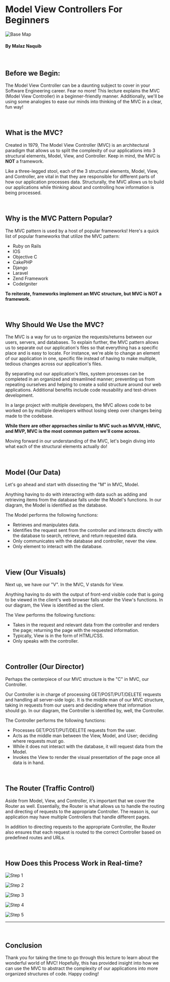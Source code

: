 # Model View Controllers For Beginners

![Base Map](https://github.com/malaz-naquib/Model-View-Controller-For-Beginners/assets/113329798/e05e1679-8939-401c-a1a4-1c9c4e553b9f)

#### By Malaz Naquib

</br>

## Before we Begin:

The Model View Controller can be a daunting subject to cover in your Software Engineering career. Fear no more! This lecture explains the MVC (Model View Controller) in a beginner-friendly manner. Additionally, we'll be using some analogies to ease our minds into thinking of the MVC in a clear, fun way!

</br>

## What is the MVC?

Created in 1979, The Model View Controller (MVC) is an architectural paradigm that allows us to split the complexity of our applications into 3 structural elements, Model, View, and Controller. Keep in mind, the MVC is **NOT** a framework. 

Like a three-legged stool, each of the 3 structural elements, Model, View, and Controller, are vital in that they are responsible for different parts of how our application processes data. Structurally, the MVC allows us to build our applications while thinking about and controlling how information is being processed.

</br>

## Why is the MVC Pattern Popular?

The MVC pattern is used by a host of popular frameworks! Here's a quick list of popular frameworks that utilize the MVC pattern:

- Ruby on Rails
- IOS
- Objective C
- CakePHP
- Django
- Laravel
- Zend Framework
- CodeIgniter

**To reiterate, frameworks implement an MVC structure, but MVC is NOT a framework.**

</br>

## Why Should We Use the MVC?

The MVC is a way for us to organize the requests/returns between our users, servers, and databases. To explain further, the MVC pattern allows us to separate out our application's files so that everything has a specific place and is easy to locate. For instance, we're able to change an element of our application in one, specific file instead of having to make multiple, tedious changes across our application's files.

By separating out our application's files, system processes can be completed in an organized and streamlined manner; preventing us from repeating ourselves and helping to create a solid structure around our web applications. Additional benefits include code reusability and test-driven development.

In a large project with multiple developers, the MVC allows code to be worked on by multiple developers without losing sleep over changes being made to the codebase.

**While there are other approaches similar to MVC such as MVVM, HMVC, and MVP, MVC is the most common pattern we'll come across.**

Moving forward in our understanding of the MVC, let's begin diving into what each of the structural elements actually do!

</br>

## Model (Our Data)

Let's go ahead and start with dissecting the "M" in MVC, Model. 

Anything having to do with interacting with data such as adding and retrieving items from the database falls under the Model's functions. In our diagram, the Model is identified as the database. 

The Model performs the following functions:
- Retrieves and manipulates data.
- Identifies the request sent from the controller and interacts directly with the database to search, retrieve, and return requested data.
- Only communicates with the database and controller, never the view.
- Only element to interact with the database.

</br>

## View (Our Visuals)

Next up, we have our "V". In the MVC, V stands for View. 

Anything having to do with the output of front-end visible code that is going to be viewed in the client's web browser falls under the View's functions. In our diagram, the View is identified as the client. 

The View performs the following functions:
- Takes in the request and relevant data from the controller and renders the page; returning the page with the requested information.
- Typically, View is in the form of HTML/CSS.
- Only speaks with the controller.

</br>

## Controller (Our Director)

Perhaps the centerpiece of our MVC structure is the "C" in MVC, our Controller.

Our Controller is in charge of processing GET/POST/PUT/DELETE requests and handling all server-side logic. It is the middle man of our MVC structure, taking in requests from our users and deciding where that information should go. In our diagram, the Controller is identified by, well, the Controller.

The Controller performs the following functions:
- Processes GET/POST/PUT/DELETE requests from the user.
- Acts as the middle man between the View, Model, and User; deciding where requests must go.
- While it does not interact with the database, it will request data from the Model.
- Invokes the View to render the visual presentation of the page once all data is in hand.

</br>

## The Router (Traffic Control)

Aside from Model, View, and Controller, it's important that we cover the Router as well. Essentially, the Router is what allows us to handle the routing and directing of requests to the appropriate Controller. The reason is, our application may have multiple Controllers that handle different pages.

In addition to directing requests to the appropriate Controller, the Router also ensures that each request is routed to the correct Controller based on predefined routes and URLs.

</br>

## How Does this Process Work in Real-time?

![Step 1](https://github.com/malaz-naquib/Model-View-Controller-For-Beginners/assets/113329798/a2213862-7965-408f-9707-fe441ae4e823)

![Step 2](https://github.com/malaz-naquib/Model-View-Controller-For-Beginners/assets/113329798/b80e9ff2-5462-4c44-b705-043710d3fd20)

![Step 3](https://github.com/malaz-naquib/Model-View-Controller-For-Beginners/assets/113329798/f373bd85-e06a-4b53-b791-4871772246ad)

![Step 4](https://github.com/malaz-naquib/Model-View-Controller-For-Beginners/assets/113329798/73543148-730b-427a-967a-e402db89ce2b)

![Step 5](https://github.com/malaz-naquib/Model-View-Controller-For-Beginners/assets/113329798/67f3df7c-ed21-46bf-bbb9-c3580adfc47e)

________________________________________________________________________________________________________________________________________________

</br>

## Conclusion

Thank you for taking the time to go through this lecture to learn about the wonderful world of MVC! Hopefully, this has provided insight into how we can use the MVC to abstract the complexity of our applications into more organized structures of code. Happy coding!
